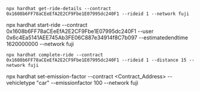 ```
npx hardhat get-ride-details --contract 0x1608b6FF78aCEeEfA2E2CF9Fbe1E07995dc240F1 --rideid 1 --network fuji

```
npx hardhat start-ride --contract 0x1608b6FF78aCEeEfA2E2CF9Fbe1E07995dc240F1 --user 0x6c4Ea5141AEE745Ab3FE06C887e34914f8C7b097 --estimatedendtime 1620000000 --network fuji

```
npx hardhat complete-ride --contract 0x1608b6FF78aCEeEfA2E2CF9Fbe1E07995dc240F1 --rideid 1 --distance 15 --network fuji

```
npx hardhat set-emission-factor --contract <Contract_Address> --vehicletype "car" --emissionfactor 100 --network fuji

```

```